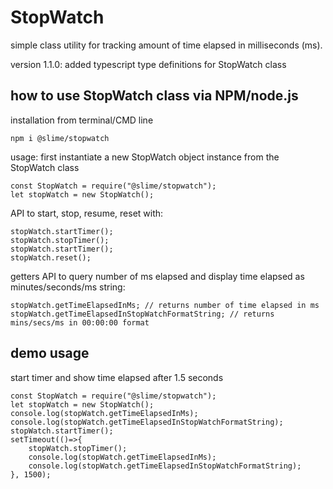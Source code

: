 # StopWatch

simple class utility for tracking amount of time elapsed in milliseconds (ms).

version 1.1.0: added typescript type definitions for StopWatch class

## how to use StopWatch class via NPM/node.js
installation from terminal/CMD line
```
npm i @slime/stopwatch
```
usage:
first instantiate a new StopWatch object instance from the StopWatch class
```
const StopWatch = require("@slime/stopwatch"); 
let stopWatch = new StopWatch(); 
```

API to start, stop, resume, reset with:

```
stopWatch.startTimer(); 
stopWatch.stopTimer();
stopWatch.startTimer();
stopWatch.reset();
```

getters API to query number of ms elapsed and display time elapsed as minutes/seconds/ms string:

```
stopWatch.getTimeElapsedInMs; // returns number of time elapsed in ms
stopWatch.getTimeElapsedInStopWatchFormatString; // returns mins/secs/ms in 00:00:00 format
```

## demo usage
start timer and show time elapsed after 1.5 seconds
```
const StopWatch = require("@slime/stopwatch"); 
let stopWatch = new StopWatch(); 
console.log(stopWatch.getTimeElapsedInMs);
console.log(stopWatch.getTimeElapsedInStopWatchFormatString); 
stopWatch.startTimer();
setTimeout(()=>{
    stopWatch.stopTimer();
    console.log(stopWatch.getTimeElapsedInMs);
    console.log(stopWatch.getTimeElapsedInStopWatchFormatString); 
}, 1500); 
```

